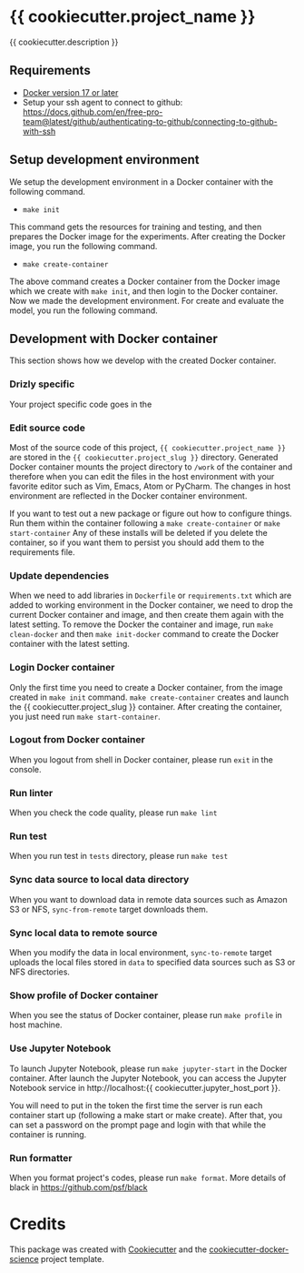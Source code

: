 # {{ cookiecutter.project_name }}

{{ cookiecutter.description }}

## Requirements

* [Docker version 17 or later](https://docs.docker.com/install/#support)
* Setup your ssh agent to connect to github: https://docs.github.com/en/free-pro-team@latest/github/authenticating-to-github/connecting-to-github-with-ssh

## Setup development environment

We setup the development environment in a Docker container with the following command.

- `make init`

This command gets the resources for training and testing, and then prepares the Docker image for the experiments.
After creating the Docker image, you run the following command.

- `make create-container`

The above command creates a Docker container from the Docker image which we create with `make init`, and then
login to the Docker container. Now we made the development environment. For create and evaluate the model,
you run the following command.

## Development with Docker container

This section shows how we develop with the created Docker container.

### Drizly specific

Your project specific code goes in the 
### Edit source code

Most of the source code of this project, `{{ cookiecutter.project_name }}` are stored in the `{{ cookiecutter.project_slug }}` directory.
Generated Docker container mounts the project directory to ``/work`` of the container and therefore
when you can edit the files in the host environment with your favorite editor
such as Vim, Emacs, Atom or PyCharm. The changes in host environment are reflected in the Docker container environment.

If you want to test out a new package or figure out how to configure things. Run them within the container following a `make create-container` or `make start-container` Any of these installs will be deleted if you delete the container, so if you want them to persist you should add them to the requirements file. 

### Update dependencies

When we need to add libraries in `Dockerfile` or `requirements.txt`
which are added to working environment in the Docker container, we need to drop the current Docker container and
image, and then create them again with the latest setting. To remove the Docker the container and image, run `make clean-docker`
and then `make init-docker` command to create the Docker container with the latest setting.

### Login Docker container

Only the first time you need to create a Docker container, from the image created in `make init` command.
`make create-container` creates and launch the {{ cookiecutter.project_slug }} container.
After creating the container, you just need run `make start-container`.

### Logout from Docker container

When you logout from shell in Docker container, please run `exit` in the console.

### Run linter

When you check the code quality, please run `make lint`

### Run test

When you run test in `tests` directory, please run `make test`

### Sync data source to local data directory

When you want to download data in remote data sources such as Amazon S3 or NFS, `sync-from-remote` target downloads them.

### Sync local data to remote source

When you modify the data in local environment, `sync-to-remote` target uploads the local files stored in `data` to specified data sources such as S3 or NFS directories.

### Show profile of Docker container

When you see the status of Docker container, please run `make profile` in host machine.

### Use Jupyter Notebook

To launch Jupyter Notebook, please run `make jupyter-start` in the Docker container. After launch the Jupyter Notebook, you can
access the Jupyter Notebook service in http://localhost:{{ cookiecutter.jupyter_host_port }}.

You will need to put in the token the first time the server is run each container start up (following a make start or make create).
After that, you can set a password on the prompt page and login with that while the container is running.

### Run formatter
When you format project's codes, please run `make format`.
More details of black in https://github.com/psf/black 


# Credits

This package was created with [Cookiecutter](https://github.com/audreyr/cookiecutter) and the [cookiecutter-docker-science](https://docker-science.github.io/) project template.
